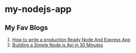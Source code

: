 # my-nodejs-app

## My Fav Blogs
1. [How to write a production Ready Node And Express App](https://medium.freecodecamp.org/how-to-write-a-production-ready-node-and-express-app-f214f0b17d8c)
2. [Building a Simple Node.js Api in 30 Minutes](https://medium.freecodecamp.org/building-a-simple-node-js-api-in-under-30-minutes-a07ea9e390d2)
